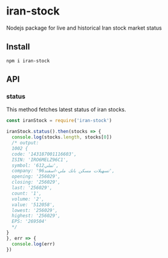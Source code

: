 # iran-stock
Nodejs package for live and historical Iran stock market status

## Install

```
npm i iran-stock
```

## API

### status
This method fetches latest status of iran stocks.
```javascript
const iranStock = require('iran-stock')

iranStock.status().then(stocks => {
  console.log(stocks.length, stocks[0])
  /* output:
  1002 {
  code: '143187001116603',
  ISIN: 'IRO6MELZ96C1',
  symbol: 'تملي612',
  company: 'تسهيلات مسكن بانك ملي-اسفند96',
  opening: '256029',
  closing: '256029',
  last: '256029',
  count: '1',
  volume: '2',
  value: '512058',
  lowest: '256029',
  highest: '256029',
  EPS: '269504'
  */
}
}, err => {
  console.log(err)
})
```
